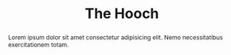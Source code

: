 ---
title: 'The Hooch'
altTitle: 'The Hooch'
url: '/cafes/the-hooch/'
abstract: 'Lorem ipsum dolor sit amet consectetur adipisicing elit. Nemo necessitatibus exercitationem totam.'
rating: 3.78
amenities:
  - title: 'Speciality Coffee'
    unique: true
  - title: 'Unique Decor'
    unique: true
  - title: 'Catering'
openingsTimes:
  - day: 'Monday'
    from: '9:00'
    to: '20:00'
  - day: 'Tuesday'
    from: '9:00'
    to: '20:00'
  - day: 'Wednesday'
    from: '9:00'
    to: '20:00'
  - day: 'Thursday'
    from: '9:00'
    to: '20:00'
  - day: 'Friday'
    from: '9:00'
    to: '20:00'
  - day: 'Saturday'
    from: '9:00'
    to: '20:00'
  - day: 'Sunday'
    from: '9:00'
    to: '16:00'
address: 'Newcastle Quaside, Newcastle upon Tyne, NE1 0AB'
images:
  thumbnail: '/images/cafes/fallback.jpeg'
---